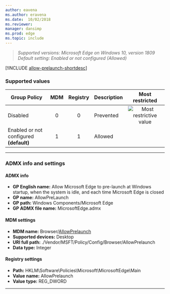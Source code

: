 ```yaml
---
author: eavena
ms.author: eravena
ms.date:  10/02/2018
ms.reviewer: 
manager: dansimp
ms.prod: edge
ms.topic: include
---
```


<!-- Allow Microsoft Edge to pre-launch at Windows startup, when the system is idle, and each time Microsoft Edge is closed -->

>*Supported versions: Microsoft Edge on Windows 10, version 1809*<br>
>*Default setting:  Enabled or not configured (Allowed)*

[!INCLUDE [allow-prelaunch-shortdesc](../shortdesc/allow-prelaunch-shortdesc.md)]

### Supported values

|                Group Policy                | MDM | Registry | Description |                  Most restricted                  |
|--------------------------------------------|:---:|:--------:|-------------|:-------------------------------------------------:|
|                  Disabled                  |  0  |    0     |  Prevented  | ![Most restrictive value](/images/check-gn.png) |
| Enabled or not configured<br>**(default)** |  1  |    1     |   Allowed   |                                                   |

---


### ADMX info and settings

#### ADMX info
- **GP English name:** Allow Microsoft Edge to pre-launch at Windows startup, when the system is idle, and each time Microsoft Edge is closed
- **GP name:** AllowPreLaunch
- **GP path:** Windows Components/Microsoft Edge
- **GP ADMX file name:** MicrosoftEdge.admx

#### MDM settings
- **MDM name:** Browser/[AllowPrelaunch](https://docs.microsoft.com/windows/client-management/mdm/policy-csp-browser#browser-allowprelaunch)
- **Supported devices:** Desktop
- **URI full path:** ./Vendor/MSFT/Policy/Config/Browser/AllowPrelaunch 
- **Data type:** Integer

#### Registry settings
- **Path:** HKLM\Software\Policies\Microsoft\MicrosoftEdge\Main 
- **Value name:** AllowPrelaunch
- **Value type:** REG_DWORD

<hr>
